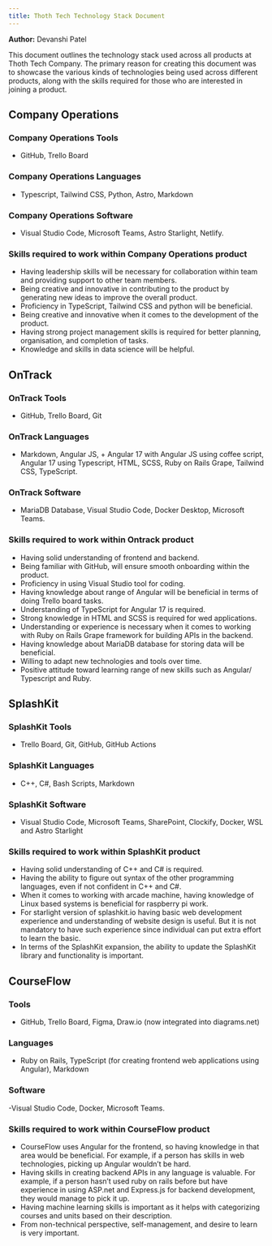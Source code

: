 ```yaml
---
title: Thoth Tech Technology Stack Document
---
```


**Author:** Devanshi Patel

This document outlines the technology stack used across all products at Thoth Tech Company. The primary reason for creating this document was to showcase the various kinds of technologies being used across different products, along with the skills required for those who are interested in joining a product.

## Company Operations

### Company Operations Tools

- GitHub, Trello Board

### Company Operations Languages

- Typescript, Tailwind CSS, Python, Astro, Markdown

### Company Operations Software

- Visual Studio Code, Microsoft Teams, Astro Starlight, Netlify.

### Skills required to work within Company Operations product

- Having leadership skills will be necessary for collaboration within team and providing support to other team members.
- Being creative and innovative in contributing to the product by generating new ideas to improve the overall product.
- Proficiency in TypeScript, Tailwind CSS and python will be beneficial.
- Being creative and innovative when it comes to the development of the product.
- Having strong project management skills is required for better planning, organisation, and completion of tasks.
- Knowledge and skills in data science will be helpful.

## OnTrack

### OnTrack Tools

- GitHub, Trello Board, Git

### OnTrack Languages

- Markdown, Angular JS, + Angular 17 with Angular JS using coffee script, Angular 17 using Typescript, HTML, SCSS, Ruby on Rails Grape, Tailwind CSS, TypeScript.

### OnTrack Software

- MariaDB Database, Visual Studio Code, Docker Desktop, Microsoft Teams.

### Skills required to work within Ontrack product

- Having solid understanding of frontend and backend.
- Being familiar with GitHub, will ensure smooth onboarding within the product.
- Proficiency in using Visual Studio tool for coding.
- Having knowledge about range of Angular will be beneficial in terms of doing Trello board tasks.
- Understanding of TypeScript for Angular 17 is required.
- Strong knowledge in HTML and SCSS is required for wed applications.
- Understanding or experience is necessary when it comes to working with Ruby on Rails Grape framework for building APIs in the backend.
- Having knowledge about MariaDB database for storing data will be beneficial.
- Willing to adapt new technologies and tools over time.
- Positive attitude toward learning range of new skills such as Angular/ Typescript and Ruby.

## SplashKit

### SplashKit Tools

- Trello Board, Git, GitHub, GitHub Actions

### SplashKit Languages

- C++, C#, Bash Scripts, Markdown

### SplashKit Software

- Visual Studio Code, Microsoft Teams, SharePoint, Clockify, Docker, WSL and Astro Starlight

### Skills required to work within SplashKit product

- Having solid understanding of C++ and C# is required.
- Having the ability to figure out syntax of the other programming languages, even if not confident in C++ and C#.
- When it comes to working with arcade machine, having knowledge of Linux based systems is beneficial for raspberry pi work.
- For starlight version of splashkit.io having basic web development experience and understanding of website design is useful. But it is not mandatory to have such experience since individual can put extra effort to learn the basic.
- In terms of the SplashKit expansion, the ability to update the SplashKit library and functionality is important.

## CourseFlow

### Tools

- GitHub, Trello Board, Figma, Draw.io (now integrated into diagrams.net)

### Languages

- Ruby on Rails, TypeScript (for creating frontend web applications using Angular), Markdown

### Software

-Visual Studio Code, Docker, Microsoft Teams.

### Skills required to work within CourseFlow product

- CourseFlow uses Angular for the frontend, so having knowledge in that area would be beneficial. For example, if a person has skills in web technologies, picking up Angular wouldn’t be hard.
- Having skills in creating backend APIs in any language is valuable. For example, if a person hasn’t used ruby on rails before but have experience in using ASP.net and Express.js for backend development, they would manage to pick it up.
- Having machine learning skills is important as it helps with categorizing courses and units based on their description.
- From non-technical perspective, self-management, and desire to learn is very important.
